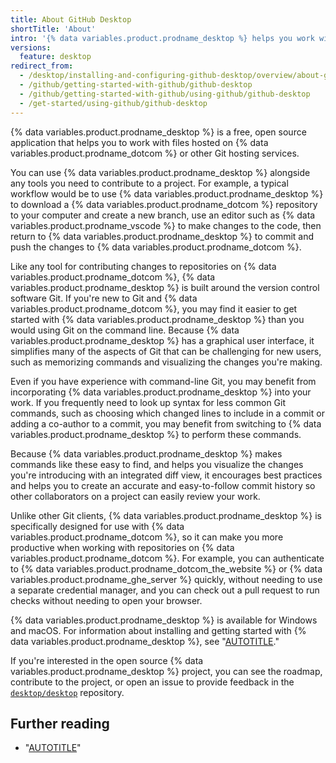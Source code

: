 ```yaml
---
title: About GitHub Desktop
shortTitle: 'About'
intro: '{% data variables.product.prodname_desktop %} helps you work with projects hosted on {% data variables.product.prodname_dotcom %}.'
versions:
  feature: desktop
redirect_from:
  - /desktop/installing-and-configuring-github-desktop/overview/about-github-desktop
  - /github/getting-started-with-github/github-desktop
  - /github/getting-started-with-github/using-github/github-desktop
  - /get-started/using-github/github-desktop
---
```


{% data variables.product.prodname_desktop %} is a free, open source application that helps you to work with files hosted on {% data variables.product.prodname_dotcom %} or other Git hosting services.

You can use {% data variables.product.prodname_desktop %} alongside any tools you need to contribute to a project. For example, a typical workflow would be to use {% data variables.product.prodname_desktop %} to download a {% data variables.product.prodname_dotcom %} repository to your computer and create a new branch, use an editor such as {% data variables.product.prodname_vscode %} to make changes to the code, then return to {% data variables.product.prodname_desktop %} to commit and push the changes to {% data variables.product.prodname_dotcom %}.

Like any tool for contributing changes to repositories on {% data variables.product.prodname_dotcom %}, {% data variables.product.prodname_desktop %} is built around the version control software Git. If you're new to Git and {% data variables.product.prodname_dotcom %}, you may find it easier to get started with {% data variables.product.prodname_desktop %} than you would using Git on the command line. Because {% data variables.product.prodname_desktop %} has a graphical user interface, it simplifies many of the aspects of Git that can be challenging for new users, such as memorizing commands and visualizing the changes you're making.

Even if you have experience with command-line Git, you may benefit from incorporating {% data variables.product.prodname_desktop %} into your work. If you frequently need to look up syntax for less common Git commands, such as choosing which changed lines to include in a commit or adding a co-author to a commit, you may benefit from switching to {% data variables.product.prodname_desktop %} to perform these commands.

Because {% data variables.product.prodname_desktop %} makes commands like these easy to find, and helps you visualize the changes you're introducing with an integrated diff view, it encourages best practices and helps you to create an accurate and easy-to-follow commit history so other collaborators on a project can easily review your work.

Unlike other Git clients, {% data variables.product.prodname_desktop %} is specifically designed for use with {% data variables.product.prodname_dotcom %}, so it can make you more productive when working with repositories on {% data variables.product.prodname_dotcom %}. For example, you can authenticate to {% data variables.product.prodname_dotcom_the_website %} or {% data variables.product.prodname_ghe_server %} quickly, without needing to use a separate credential manager, and you can check out a pull request to run checks without needing to open your browser.

{% data variables.product.prodname_desktop %} is available for Windows and macOS. For information about installing and getting started with {% data variables.product.prodname_desktop %}, see "[AUTOTITLE](/desktop/overview/getting-started-with-github-desktop)."

If you're interested in the open source {% data variables.product.prodname_desktop %} project, you can see the roadmap, contribute to the project, or open an issue to provide feedback in the [`desktop/desktop`](https://github.com/desktop/desktop) repository.

## Further reading

- "[AUTOTITLE](/get-started/using-git/about-git)"
